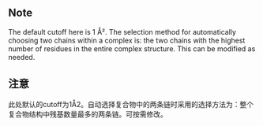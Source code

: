 ## Note
The default cutoff here is 1 Å². The selection method for automatically choosing two chains within a complex is: the two chains with the highest number of residues in the entire complex structure. This can be modified as needed.

## 注意
此处默认的cutoff为1Å2。自动选择复合物中的两条链时采用的选择方法为：整个复合物结构中残基数量最多的两条链。可按需修改。
